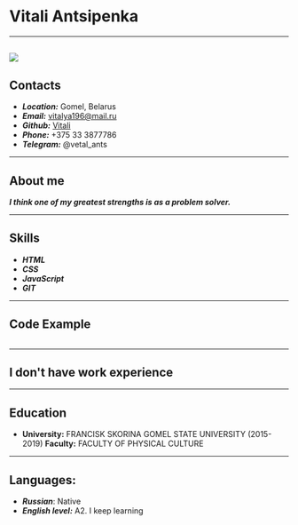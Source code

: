 #  Vitali Antsipenka
---
![](img.jpg)
--- 
## Contacts
 * ___Location:___ Gomel, Belarus
 * ___Email:___ vitalya196@mail.ru
 * ___Github:___ [Vitali](https://github.com/vetalants)
 * ___Phone:___ +375 33 3877786
 * ___Telegram:___ @vetal_ants
 ---
## About me
___I think one of my greatest strengths is as a problem solver.___

---
## Skills
* ___HTML___
* ___CSS___
* ___JavaScript___
* ___GIT___
---
## Code Example
```
```
---
## I don't have work experience
---
## Education
 * **University:** FRANCISK SKORINA GOMEL STATE UNIVERSITY (2015-2019)
 **Faculty:** FACULTY OF PHYSICAL CULTURE
 ---
## Languages:
* ___Russian___: Native
* ___English level:___ A2. I keep learning
